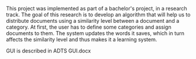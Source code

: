This project was implemented as part of a bachelor's project, in a research track.
The goal of this research is to develop an algorithm that will help us to distribute documents using a similarity level between a document and a category. At first, the user has to define some categories and assign documents to them. The system updates the words it saves, which in turn affects the similarity level and thus makes it a learning system.

GUI is described in ADTS GUI.docx
